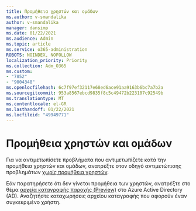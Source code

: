 ```yaml
---
title: Προμήθεια χρηστών και ομάδων
ms.author: v-smandalika
author: v-smandalika
manager: dansimp
ms.date: 01/22/2021
ms.audience: Admin
ms.topic: article
ms.service: o365-administration
ROBOTS: NOINDEX, NOFOLLOW
localization_priority: Priority
ms.collection: Adm_O365
ms.custom:
- "7852"
- "9004348"
ms.openlocfilehash: 6c7f97ef32117e68ed6ace91aa9163b6bc7a7b2a
ms.sourcegitcommit: 953a8567ebcd9835f8c5c49472b223107c92549b
ms.translationtype: MT
ms.contentlocale: el-GR
ms.lasthandoff: 01/22/2021
ms.locfileid: "49949771"
---
```

# <a name="provisioning-users-and-groups"></a>Προμήθεια χρηστών και ομάδων

Για να αντιμετωπίσετε προβλήματα που αντιμετωπίζετε κατά την προμήθεια χρηστών και ομάδων, ανατρέξτε στον οδηγό αντιμετώπισης προβλημάτων [χωρίς προμήθεια χρηστών](https://docs.microsoft.com/azure/active-directory/app-provisioning/application-provisioning-config-problem-no-users-provisioned).

Εάν παρατηρήσετε ότι δεν γίνεται προμήθεια των χρηστών, ανατρέξτε στο θέμα [αρχεία καταγραφής παροχής (Preview)](https://docs.microsoft.com/azure/active-directory/reports-monitoring/concept-provisioning-logs) στο Azure Active Directory (AD). Αναζητήστε καταχωρήσεις αρχείου καταγραφής που αφορούν έναν συγκεκριμένο χρήστη.

